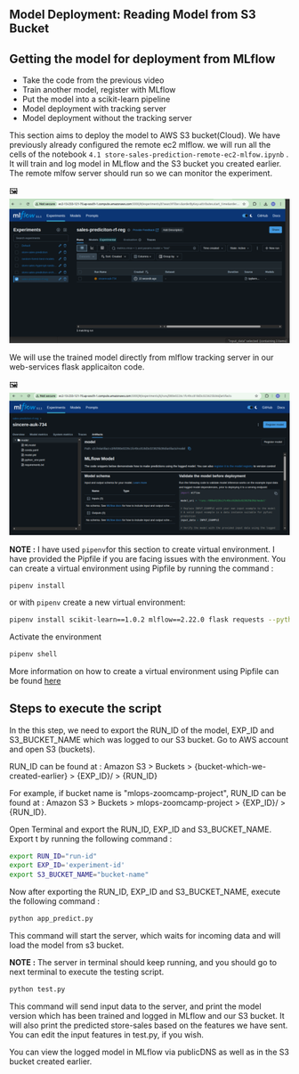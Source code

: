 ## Model Deployment: Reading Model from S3 Bucket

## Getting the model for deployment from MLflow

* Take the code from the previous video
* Train another model, register with MLflow
* Put the model into a scikit-learn pipeline
* Model deployment with tracking server
* Model deployment without the tracking server


This section aims to deploy the model to AWS S3 bucket(Cloud).
We have previously already configured the remote ec2 mlflow.
we will run all the cells of the notebook `4.1 store-sales-prediction-remote-ec2-mlfow.ipynb` .
It will train and log model in MLflow and the S3 bucket you created earlier.
The remote mlfow server should run so we can monitor the experiment.

🖼️ <img src="result_images/1-mlfow_exp.png" alt="ML Workflow" width="600"/>



We will use the trained model directly from mlflow tracking server in our web-services flask applicaiton code.


🖼️ <img src="result_images/2-saved-model.png" alt="ML Workflow" width="600"/>


**NOTE :** I have used `pipenv`for this section to create virtual environment. I have provided the Pipfile if you are facing issues with the environment. You can create a virtual environment using Pipfile by running the command : 
```
pipenv install
```

or with `pipenv` create a new virtual environment:
```bash
pipenv install scikit-learn==1.0.2 mlflow==2.22.0 flask requests --python=3.9
```
Activate the environment

```bash
pipenv shell
```

More information on how to create a virtual environment using Pipfile can be found [here](https://stackoverflow.com/questions/52171593/how-to-install-dependencies-from-a-copied-pipfile-inside-a-virtual-environment)


## Steps to execute the script

In the this step, we  need to export the RUN_ID of the model, EXP_ID and S3_BUCKET_NAME which was logged to our S3 bucket. Go to AWS account and open S3 (buckets).

RUN_ID can be found at : Amazon S3 > Buckets > {bucket-which-we-created-earlier} > {EXP_ID}/ > {RUN_ID}

For example, if bucket name is "mlops-zoomcamp-project", RUN_ID can be found at : Amazon S3 > Buckets > mlops-zoomcamp-project > {EXP_ID}/ > {RUN_ID}.

Open Terminal and export the RUN_ID, EXP_ID and S3_BUCKET_NAME. Export t by running the following command : 
```bash
export RUN_ID="run-id"
export EXP_ID='experiment-id'
export S3_BUCKET_NAME="bucket-name"
```
Now after exporting the RUN_ID, EXP_ID  and S3_BUCKET_NAME, execute the following command : 

```bash
python app_predict.py
```
This command will start the server, which waits for incoming data and will load the model from s3 bucket.

**NOTE :** The server in terminal should keep running, and you should go to next terminal to execute the testing script.
```bash
python test.py
```
This command will send input data to the server, and print the model version which has been trained and logged in MLflow and our S3 bucket. It will also print the predicted store-sales based on the features we have sent. You can edit the input features in test.py, if you wish.


You can view the logged model in MLflow via publicDNS as well as in the S3 bucket created earlier.
